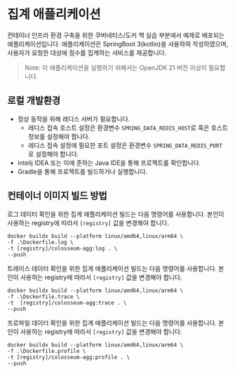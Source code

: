 # 집계 애플리케이션

컨테이너 인프라 환경 구축을 위한 쿠버네티스/도커 책 실습 부분에서 예제로 배포되는 애플리케이션입니다. 애플리케이션은 SpringBoot 3(kotlin)을 사용하여 작성하였으며, 사용자가 요청한 대상에 점수를 집계하는 서비스를 제공합니다.
> Note: 이 애플리케이션을 실행하기 위해서는 OpenJDK 21 버전 이상이 필요합니다.

## 로컬 개발환경
- 정상 동작을 위해 레디스 서버가 필요합니다.
    * 레디스 접속 호스트 설정은 환경변수 `SPRING_DATA_REDIS_HOST`로 혹은 호스트 정보를 설정해야 합니다.
    * 레디스 접속 설정에 필요한 포트 설정은 환경변수 `SPRING_DATA_REDIS_PORT` 로 설정해야 합니다.
- intelij IDEA 또는 이에 준하는 Java IDE을 통해 프로젝트를 확인합니다.
- Gradle을 통해 프로젝트를 빌드하거나 실행합니다.

## 컨테이너 이미지 빌드 방법
로그 데이터 확인을 위한 집계 애플리케이션 빌드는 다음 명령어를 사용합니다.
본인이 사용하는 registry에 따라서 `[registry]` 값을 변경해야 합니다.
```shell
docker buildx build --platform linux/amd64,linux/arm64 \
-f .\Dockerfile.log \
-t [registry]/colosseum-agg:log . \
--push
```
트레이스 데이터 확인을 위한 집계 애플리케이션 빌드는 다음 명령어를 사용합니다.
본인이 사용하는 registry에 따라서 `[registry]` 값을 변경해야 합니다.
```shell
docker buildx build --platform linux/amd64,linux/arm64 \
-f .\Dockerfile.trace \
-t  [registry]/colosseum-agg:trace . \
--push
```
프로파일 데이터 확인을 위한 집계 애플리케이션 빌드는 다음 명령어를 사용합니다.
본인이 사용하는 registry에 따라서 `[registry]` 값을 변경해야 합니다.
```shell
docker buildx build --platform linux/amd64,linux/arm64 \
-f .\Dockerfile.profile \
-t [registry]/colosseum-agg:profile . \
--push
```